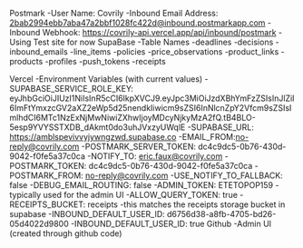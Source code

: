 Postmark
 -User Name: Covrily
 -Inbound Email Address: 2bab2994ebb7aba47a2bbf1028fc422d@inbound.postmarkapp.com
 -Inbound Webhook: https://covrily-api.vercel.app/api/inbound/postmark
   -Using Test site for now
SupaBase
  -Table Names 
    -deadlines
    -decisions
    -inbound_emails
    -line_items
    -policies
    -price_observations
    -product_links
    -products
    -profiles
    -push_tokens
    -receipts

Vercel
  -Environment Variables (with current values)
    -SUPABASE_SERVICE_ROLE_KEY: eyJhbGciOiJIUzI1NiIsInR5cCI6IkpXVCJ9.eyJpc3MiOiJzdXBhYmFzZSIsInJlZiI6ImFtYmxzcGV2aXZ2eWp5d25nendkIiwicm9sZSI6InNlcnZpY2Vfcm9sZSIsImlhdCI6MTc1NzExNjMwNiwiZXhwIjoyMDcyNjkyMzA2fQ.tB4BLO-5esp9YVYSSTXDB_dAkmt0do3uhJVxzyUWqlE
    -SUPABASE_URL: https://amblspevivvyjywngzwd.supabase.co
    -EMAIL_FROM:no-reply@covrily.com
    -POSTMARK_SERVER_TOKEN: dc4c9dc5-0b76-430d-9042-f0fe5a37c0ca
    -NOTIFY_TO: eric.faux@covrily.com
    -POSTMARK_TOKEN: dc4c9dc5-0b76-430d-9042-f0fe5a37c0ca
    -POSTMARK_FROM: no-reply@covrily.com
    -USE_NOTIFY_TO_FALLBACK: false
    -DEBUG_EMAIL_ROUTING: false
    -ADMIN_TOKEN: ETETOPOP159
      -typically used for the admin UI
    -ALLOW_QUERY_TOKEN: true
    -RECEIPTS_BUCKET: receipts
      -this matches the receipts storage bucket in supabase
    -INBOUND_DEFAULT_USER_ID: d6756d38-a8fb-4705-bd26-05d4022d9800
    -INBOUND_DEFAULT_USER_ID: true
Github
  -Admin UI (created through github code)
 
